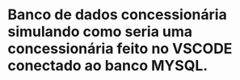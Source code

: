 # Banco de dados concessionária simulando como seria uma concessionária feito no VSCODE conectado ao banco MYSQL.
